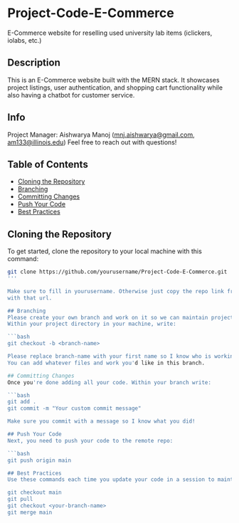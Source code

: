 # Project-Code-E-Commerce
E-Commerce website for reselling used university lab items (iclickers, iolabs, etc.)

## Description
This is an E-Commerce website built with the MERN stack. It showcases project listings, user authentication, and shopping cart functionality while also having a chatbot for
customer service.

## Info
Project Manager: Aishwarya Manoj (mnj.aishwarya@gmail.com, am133@illinois.edu)
Feel free to reach out with questions!

## Table of Contents
- [Cloning the Repository](#cloning-the-repository)
- [Branching](#branching)
- [Committing Changes](#committing-changes)
- [Push Your Code](#push-your-code)
- [Best Practices](#best-practices)
  
## Cloning the Repository
To get started, clone the repository to your local machine with this command:

```bash
git clone https://github.com/yourusername/Project-Code-E-Commerce.git
'''

Make sure to fill in yourusername. Otherwise just copy the repo link from github and do git clone
with that url.

## Branching
Please create your own branch and work on it so we can maintain project flow!
Within your project directory in your machine, write:

```bash
git checkout -b <branch-name>

Please replace branch-name with your first name so I know who is working on which branch!
You can add whatever files and work you'd like in this branch.

## Committing Changes
Once you're done adding all your code. Within your branch write:

```bash
git add .
git commit -m "Your custom commit message"

Make sure you commit with a message so I know what you did!

## Push Your Code
Next, you need to push your code to the remote repo:

```bash
git push origin main

## Best Practices
Use these commands each time you update your code in a session to maintain your branch:

git checkout main
git pull
git checkout <your-branch-name>
git merge main
